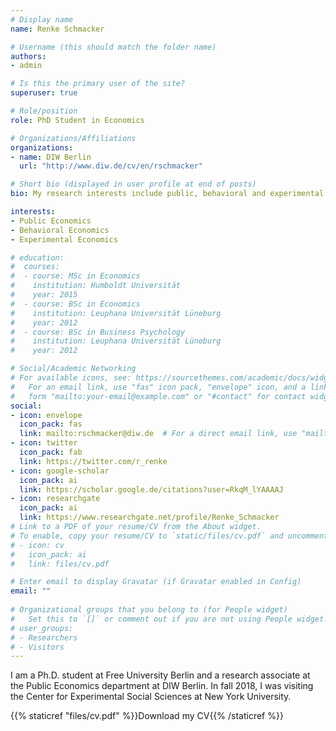 ```yaml
---
# Display name
name: Renke Schmacker

# Username (this should match the folder name)
authors:
- admin

# Is this the primary user of the site?
superuser: true

# Role/position
role: PhD Student in Economics

# Organizations/Affiliations
organizations:
- name: DIW Berlin
  url: "http://www.diw.de/cv/en/rschmacker"

# Short bio (displayed in user profile at end of posts)
bio: My research interests include public, behavioral and experimental economics.

interests:
- Public Economics
- Behavioral Economics
- Experimental Economics

# education:
#  courses:
#  - course: MSc in Economics
#    institution: Humboldt Universität
#    year: 2015
#  - course: BSc in Economics
#    institution: Leuphana Universität Lüneburg
#    year: 2012
#  - course: BSc in Business Psychology
#    institution: Leuphana Universität Lüneburg
#    year: 2012

# Social/Academic Networking
# For available icons, see: https://sourcethemes.com/academic/docs/widgets/#icons
#   For an email link, use "fas" icon pack, "envelope" icon, and a link in the
#   form "mailto:your-email@example.com" or "#contact" for contact widget.
social:
- icon: envelope
  icon_pack: fas
  link: mailto:rschmacker@diw.de  # For a direct email link, use "mailto:rschmacker [at] diw.de".
- icon: twitter
  icon_pack: fab
  link: https://twitter.com/r_renke
- icon: google-scholar
  icon_pack: ai
  link: https://scholar.google.de/citations?user=RkqM_lYAAAAJ
- icon: researchgate
  icon_pack: ai
  link: https://www.researchgate.net/profile/Renke_Schmacker
# Link to a PDF of your resume/CV from the About widget.
# To enable, copy your resume/CV to `static/files/cv.pdf` and uncomment the lines below.  
# - icon: cv
#   icon_pack: ai
#   link: files/cv.pdf

# Enter email to display Gravatar (if Gravatar enabled in Config)
email: ""
  
# Organizational groups that you belong to (for People widget)
#   Set this to `[]` or comment out if you are not using People widget.  
# user_groups:
# - Researchers
# - Visitors
---
```


I am a Ph.D. student at Free University Berlin and a research associate at the Public Economics department at DIW Berlin. In fall 2018, I was visiting the Center for Experimental Social Sciences at New York University.

{{% staticref "files/cv.pdf" %}}Download my CV{{% /staticref %}}
